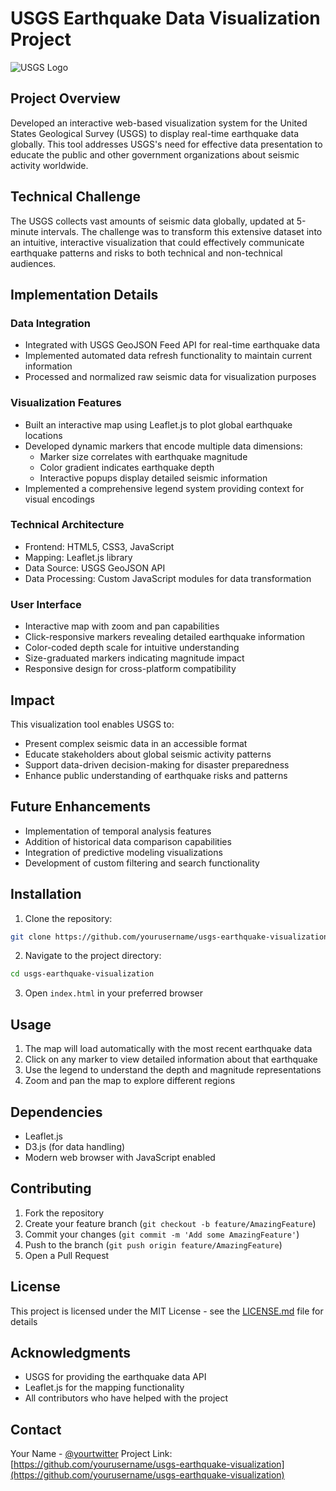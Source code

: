 # USGS Earthquake Data Visualization Project

![USGS Logo](https://earthquake.usgs.gov/theme/images/usgs-logo.svg)

## Project Overview
Developed an interactive web-based visualization system for the United States Geological Survey (USGS) to display real-time earthquake data globally. This tool addresses USGS's need for effective data presentation to educate the public and other government organizations about seismic activity worldwide.

## Technical Challenge
The USGS collects vast amounts of seismic data globally, updated at 5-minute intervals. The challenge was to transform this extensive dataset into an intuitive, interactive visualization that could effectively communicate earthquake patterns and risks to both technical and non-technical audiences.

## Implementation Details

### Data Integration
- Integrated with USGS GeoJSON Feed API for real-time earthquake data
- Implemented automated data refresh functionality to maintain current information
- Processed and normalized raw seismic data for visualization purposes

### Visualization Features
- Built an interactive map using Leaflet.js to plot global earthquake locations
- Developed dynamic markers that encode multiple data dimensions:
  - Marker size correlates with earthquake magnitude
  - Color gradient indicates earthquake depth
  - Interactive popups display detailed seismic information
- Implemented a comprehensive legend system providing context for visual encodings

### Technical Architecture
- Frontend: HTML5, CSS3, JavaScript
- Mapping: Leaflet.js library
- Data Source: USGS GeoJSON API
- Data Processing: Custom JavaScript modules for data transformation

### User Interface
- Interactive map with zoom and pan capabilities
- Click-responsive markers revealing detailed earthquake information
- Color-coded depth scale for intuitive understanding
- Size-graduated markers indicating magnitude impact
- Responsive design for cross-platform compatibility

## Impact
This visualization tool enables USGS to:
- Present complex seismic data in an accessible format
- Educate stakeholders about global seismic activity patterns
- Support data-driven decision-making for disaster preparedness
- Enhance public understanding of earthquake risks and patterns

## Future Enhancements
- Implementation of temporal analysis features
- Addition of historical data comparison capabilities
- Integration of predictive modeling visualizations
- Development of custom filtering and search functionality

## Installation

1. Clone the repository:
```bash
git clone https://github.com/yourusername/usgs-earthquake-visualization.git
```

2. Navigate to the project directory:
```bash
cd usgs-earthquake-visualization
```

3. Open `index.html` in your preferred browser

## Usage

1. The map will load automatically with the most recent earthquake data
2. Click on any marker to view detailed information about that earthquake
3. Use the legend to understand the depth and magnitude representations
4. Zoom and pan the map to explore different regions

## Dependencies

- Leaflet.js
- D3.js (for data handling)
- Modern web browser with JavaScript enabled

## Contributing

1. Fork the repository
2. Create your feature branch (`git checkout -b feature/AmazingFeature`)
3. Commit your changes (`git commit -m 'Add some AmazingFeature'`)
4. Push to the branch (`git push origin feature/AmazingFeature`)
5. Open a Pull Request

## License

This project is licensed under the MIT License - see the [LICENSE.md](LICENSE.md) file for details

## Acknowledgments

- USGS for providing the earthquake data API
- Leaflet.js for the mapping functionality
- All contributors who have helped with the project

## Contact

Your Name - [@yourtwitter](https://twitter.com/yourtwitter)
Project Link: [https://github.com/yourusername/usgs-earthquake-visualization](https://github.com/yourusername/usgs-earthquake-visualization)
